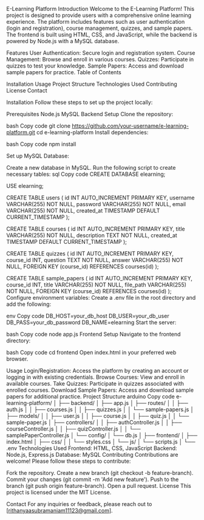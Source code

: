 E-Learning Platform
Introduction
Welcome to the E-Learning Platform! This project is designed to provide users with a comprehensive online learning experience. The platform includes features such as user authentication (login and registration), course management, quizzes, and sample papers. The frontend is built using HTML, CSS, and JavaScript, while the backend is powered by Node.js with a MySQL database.

Features
User Authentication: Secure login and registration system.
Course Management: Browse and enroll in various courses.
Quizzes: Participate in quizzes to test your knowledge.
Sample Papers: Access and download sample papers for practice.
Table of Contents

Installation
Usage
Project Structure
Technologies Used
Contributing
License
Contact

Installation
Follow these steps to set up the project locally:

Prerequisites
Node.js
MySQL
Backend Setup
Clone the repository:

bash
Copy code
git clone https://github.com/your-username/e-learning-platform.git
cd e-learning-platform
Install dependencies:

bash
Copy code
npm install

Set up MySQL Database:

Create a new database in MySQL.
Run the following script to create necessary tables:
sql
Copy code
CREATE DATABASE elearning;

USE elearning;

CREATE TABLE users (
    id INT AUTO_INCREMENT PRIMARY KEY,
    username VARCHAR(255) NOT NULL,
    password VARCHAR(255) NOT NULL,
    email VARCHAR(255) NOT NULL,
    created_at TIMESTAMP DEFAULT CURRENT_TIMESTAMP
);

CREATE TABLE courses (
    id INT AUTO_INCREMENT PRIMARY KEY,
    title VARCHAR(255) NOT NULL,
    description TEXT NOT NULL,
    created_at TIMESTAMP DEFAULT CURRENT_TIMESTAMP
);

CREATE TABLE quizzes (
    id INT AUTO_INCREMENT PRIMARY KEY,
    course_id INT,
    question TEXT NOT NULL,
    answer VARCHAR(255) NOT NULL,
    FOREIGN KEY (course_id) REFERENCES courses(id)
);

CREATE TABLE sample_papers (
    id INT AUTO_INCREMENT PRIMARY KEY,
    course_id INT,
    title VARCHAR(255) NOT NULL,
    file_path VARCHAR(255) NOT NULL,
    FOREIGN KEY (course_id) REFERENCES courses(id)
);
Configure environment variables:
Create a .env file in the root directory and add the following:

env
Copy code
DB_HOST=your_db_host
DB_USER=your_db_user
DB_PASS=your_db_password
DB_NAME=elearning
Start the server:

bash
Copy code
node app.js
Frontend Setup
Navigate to the frontend directory:

bash
Copy code
cd frontend
Open index.html in your preferred web browser.

Usage
Login/Registration: Access the platform by creating an account or logging in with existing credentials.
Browse Courses: View and enroll in available courses.
Take Quizzes: Participate in quizzes associated with enrolled courses.
Download Sample Papers: Access and download sample papers for additional practice.
Project Structure
arduino
Copy code
e-learning-platform/
│
├── backend/
│   ├── app.js
│   ├── routes/
│   │   ├── auth.js
│   │   ├── courses.js
│   │   ├── quizzes.js
│   │   └── sample-papers.js
│   ├── models/
│   │   ├── user.js
│   │   ├── course.js
│   │   ├── quiz.js
│   │   └── sample-paper.js
│   ├── controllers/
│   │   ├── authController.js
│   │   ├── courseController.js
│   │   ├── quizController.js
│   │   └── samplePaperController.js
│   └── config/
│       └── db.js
│
├── frontend/
│   ├── index.html
│   ├── css/
│   │   └── styles.css
│   └── js/
│       └── scripts.js
│
└── .env
Technologies Used
Frontend: HTML, CSS, JavaScript
Backend: Node.js, Express.js
Database: MySQL
Contributing
Contributions are welcome! Please follow these steps to contribute:

Fork the repository.
Create a new branch (git checkout -b feature-branch).
Commit your changes (git commit -m 'Add new feature').
Push to the branch (git push origin feature-branch).
Open a pull request.
License
This project is licensed under the MIT License.

Contact
For any inquiries or feedback, please reach out to [rithanyaasubramaniam11123@gmail.com].
